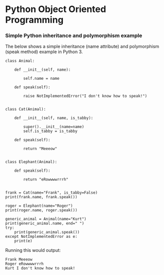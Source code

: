 # Python Object Oriented Programming

### Simple Python inheritance and polymorphism example 

The below shows a simple inheritance (name attribute) and polymorphism (speak method) example in Python 3. 

    class Animal:

        def __init__(self, name):
    
            self.name = name
    
        def speak(self):
    
            raise NotImplementedError("I don't know how to speak!")
    
    
    class Cat(Animal):
    
        def __init__(self, name, is_tabby):
    
            super().__init__(name=name)
            self.is_tabby = is_tabby
    
        def speak(self):
    
            return "Meeeow"
    
    
    class Elephant(Animal):
    
        def speak(self):
    
            return "eRowwwwrrrh"
    
    
    frank = Cat(name="Frank", is_tabby=False)
    print(frank.name, frank.speak())
    
    roger = Elephant(name="Roger")
    print(roger.name, roger.speak())
    
    generic_animal = Animal(name="Kurt")
    print(generic_animal.name, end=" ")
    try:
        print(generic_animal.speak())
    except NotImplementedError as e:
        print(e)

Running this would output:

    Frank Meeeow
    Roger eRowwwwrrrh
    Kurt I don't know how to speak!
